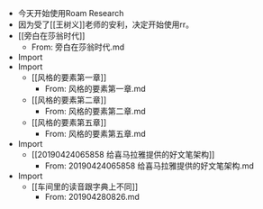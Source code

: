 - 今天开始使用Roam Research
- 因为受了[[王树义]]老师的安利，决定开始使用rr。
- [[旁白在莎翁时代]]
    - From: 旁白在莎翁时代.md
- Import
- Import
    - [[风格的要素第一章]]
        - From: 风格的要素第一章.md
    - [[风格的要素第二章]]
        - From: 风格的要素第二章.md
    - [[风格的要素第五章]]
        - From: 风格的要素第五章.md
- Import
    - [[20190424065858 给喜马拉雅提供的好文笔架构]]
        - From: 20190424065858 给喜马拉雅提供的好文笔架构.md
- Import
    - [[车间里的读音跟字典上不同]]
        - From: 201904280826.md
